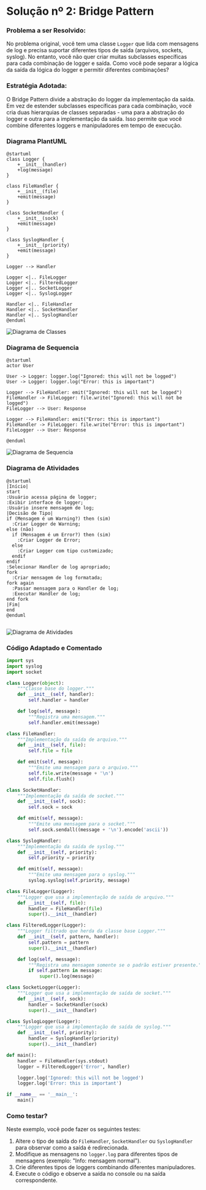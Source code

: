 # Solução nº 2: Bridge Pattern

### Problema a ser Resolvido:

No problema original, você tem uma classe `Logger` que lida com mensagens de log e precisa suportar diferentes tipos de saída (arquivos, sockets, syslog). No entanto, você não quer criar muitas subclasses específicas para cada combinação de logger e saída. Como você pode separar a lógica da saída da lógica do logger e permitir diferentes combinações?

### Estratégia Adotada:

O Bridge Pattern divide a abstração do logger da implementação da saída. Em vez de estender subclasses específicas para cada combinação, você cria duas hierarquias de classes separadas - uma para a abstração do logger e outra para a implementação da saída. Isso permite que você combine diferentes loggers e manipuladores em tempo de execução.

### Diagrama PlantUML

```
@startuml
class Logger {
    +__init__(handler)
    +log(message)
}

class FileHandler {
    +__init__(file)
    +emit(message)
}

class SocketHandler {
    +__init__(sock)
    +emit(message)
}

class SyslogHandler {
    +__init__(priority)
    +emit(message)
}

Logger --> Handler

Logger <|.. FileLogger
Logger <|.. FilteredLogger
Logger <|.. SocketLogger
Logger <|.. SyslogLogger

Handler <|.. FileHandler
Handler <|.. SocketHandler
Handler <|.. SyslogHandler
@enduml

```

![Diagrama de Classes](../media/classes_brigde.png)

### Diagrama de Sequencia

```
@startuml
actor User

User -> Logger: logger.log("Ignored: this will not be logged")
User -> Logger: logger.log("Error: this is important")

Logger --> FileHandler: emit("Ignored: this will not be logged")
FileHandler -> FileLogger: file.write("Ignored: this will not be logged")
FileLogger --> User: Response

Logger --> FileHandler: emit("Error: this is important")
FileHandler -> FileLogger: file.write("Error: this is important")
FileLogger --> User: Response

@enduml

```

![Diagrama de Sequencia](../media/sequencia_bridge.png)

### Diagrama de Atividades

```
@startuml
|Início|
start
:Usuário acessa página de logger;
:Exibir interface de logger;
:Usuário insere mensagem de log;
|Decisão de Tipo|
if (Mensagem é um Warning?) then (sim)
  :Criar Logger de Warning;
else (não)
  if (Mensagem é um Error?) then (sim)
    :Criar Logger de Error;
  else
    :Criar Logger com tipo customizado;
  endif
endif
:Selecionar Handler de log apropriado;
fork
  :Criar mensagem de log formatada;
fork again
  :Passar mensagem para o Handler de log;
  :Executar Handler de log;
end fork
|Fim|
end
@enduml


```

![Diagrama de Atividades](../media/atividades_bridge.png)

### Código Adaptado e Comentado

```python {.line-numbers}
import sys
import syslog
import socket

class Logger(object):
    """Classe base do logger."""
    def __init__(self, handler):
        self.handler = handler

    def log(self, message):
        """Registra uma mensagem."""
        self.handler.emit(message)

class FileHandler:
    """Implementação da saída de arquivo."""
    def __init__(self, file):
        self.file = file

    def emit(self, message):
        """Emite uma mensagem para o arquivo."""
        self.file.write(message + '\n')
        self.file.flush()

class SocketHandler:
    """Implementação da saída de socket."""
    def __init__(self, sock):
        self.sock = sock

    def emit(self, message):
        """Emite uma mensagem para o socket."""
        self.sock.sendall((message + '\n').encode('ascii'))

class SyslogHandler:
    """Implementação da saída de syslog."""
    def __init__(self, priority):
        self.priority = priority

    def emit(self, message):
        """Emite uma mensagem para o syslog."""
        syslog.syslog(self.priority, message)

class FileLogger(Logger):
    """Logger que usa a implementação de saída de arquivo."""
    def __init__(self, file):
        handler = FileHandler(file)
        super().__init__(handler)

class FilteredLogger(Logger):
    """Logger filtrado que herda da classe base Logger."""
    def __init__(self, pattern, handler):
        self.pattern = pattern
        super().__init__(handler)

    def log(self, message):
        """Registra uma mensagem somente se o padrão estiver presente."""
        if self.pattern in message:
            super().log(message)

class SocketLogger(Logger):
    """Logger que usa a implementação de saída de socket."""
    def __init__(self, sock):
        handler = SocketHandler(sock)
        super().__init__(handler)

class SyslogLogger(Logger):
    """Logger que usa a implementação de saída de syslog."""
    def __init__(self, priority):
        handler = SyslogHandler(priority)
        super().__init__(handler)

def main():
    handler = FileHandler(sys.stdout)
    logger = FilteredLogger('Error', handler)

    logger.log('Ignored: this will not be logged')
    logger.log('Error: this is important')

if __name__ == '__main__':
    main()

```

### Como testar?

Neste exemplo, você pode fazer os seguintes testes:

1. Altere o tipo de saída do `FileHandler`, `SocketHandler` ou `SyslogHandler` para observar como a saída é redirecionada.
2. Modifique as mensagens no `logger.log` para diferentes tipos de mensagens (exemplo: "Info: mensagem normal").
3. Crie diferentes tipos de loggers combinando diferentes manipuladores.
4. Execute o código e observe a saída no console ou na saída correspondente.

